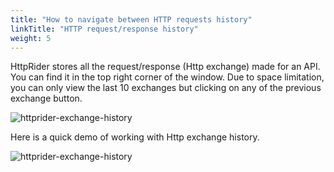 ```yaml
---
title: "How to navigate between HTTP requests history"
linkTitle: "HTTP request/response history"
weight: 5
---
```


HttpRider stores all the request/response (Http exchange) made for an API.
You can find it in the top right corner of the window.
Due to space limitation, you can only view the last 10 exchanges but clicking on any of the previous exchange button.

![httprider-exchange-history](/images/ht/005/httprider-exchange-history.png)

Here is a quick demo of working with Http exchange history.
 
![httprider-exchange-history](/images/ht/005/httprider-exchange-history.gif) 

 
